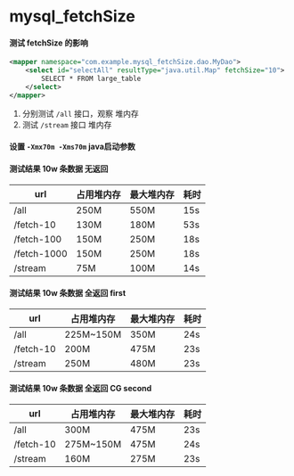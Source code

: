 # mysql_fetchSize
#### 测试 fetchSize 的影响
```xml
<mapper namespace="com.example.mysql_fetchSize.dao.MyDao">
    <select id="selectAll" resultType="java.util.Map" fetchSize="10">
        SELECT * FROM large_table
    </select>
</mapper>
```
1. 分别测试 `/all` 接口，观察 堆内存
2. 测试 `/stream` 接口 堆内存

#### 设置 `-Xmx70m -Xms70m` java启动参数

#### 测试结果 10w 条数据 无返回
| url         | 占用堆内存 | 最大堆内存 | 耗时  |
|-------------|-------|-------|-----|
| /all        | 250M  | 550M  | 15s |
| /fetch-10   | 130M  | 180M  | 53s |
| /fetch-100  | 150M  | 250M  | 18s |
| /fetch-1000 | 150M  | 250M  | 18s |
| /stream     | 75M   | 100M  | 14s |

#### 测试结果 10w 条数据 全返回 first
| url         | 占用堆内存     | 最大堆内存 | 耗时  |
|-------------|-----------|-------|-----|
| /all        | 225M~150M | 350M  | 24s |
| /fetch-10   | 200M      | 475M  | 23s |
| /stream     | 250M      | 480M  | 23s |

#### 测试结果 10w 条数据 全返回 CG second
| url         | 占用堆内存     | 最大堆内存 | 耗时  |
|-------------|-----------|-------|-----|
| /all        | 300M      | 475M  | 23s |
| /fetch-10   | 275M~150M | 475M  | 24s |
| /stream     | 160M      | 275M  | 23s |